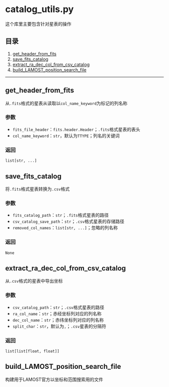 # catalog_utils.py

这个库里主要包含针对星表的操作

## 目录

1. [get_header_from_fits](#get_header_from_fits)
2. [save_fits_catalog](#save_fits_catalog)
3. [extract_ra_dec_col_from_csv_catalog](#extract_ra_dec_col_from_csv_catalog)
4. [build_LAMOST_position_search_file](#build_LAMOST_position_search_file)

---

## get_header_from_fits

从`.fits`格式的星表从读取以`col_name_keyword`为标记的列名称

### 参数

- `fits_file_header`：`fits.header.Header`；`.fits`格式星表的表头
- `col_name_keyword`：`str`，默认为`TTYPE`；列名的关键词

### 返回

`list[str, ...]`

## save_fits_catalog

将`.fits`格式星表转换为`.csv`格式

### 参数

- `fits_catalog_path`：`str`；`.fits`格式星表的路径
- `csv_catalog_save_path`：`str`；`.csv`格式星表的存储路径
- `removed_col_names`：`list[str, ...]`；忽略的列名称

### 返回

`None`

## extract_ra_dec_col_from_csv_catalog

从`.csv`格式的星表中导出坐标

### 参数

- `csv_catalog_path`：`str`；`.csv`格式星表的路径
- `ra_col_name`：`str`；赤经坐标列对应的列名称
- `dec_col_name`：`str`；赤纬坐标列对应的列名称
- `split_char`：`str`，默认为`,`；`.csv`星表的分隔符

### 返回

`list[list[float, float]]`

## build_LAMOST_position_search_file

构建用于LAMOST官方以坐标和范围搜索用的文件

